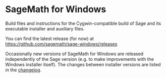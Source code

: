 SageMath for Windows
====================

Build files and instructions for the Cygwin-compatible build of Sage and
its executable installer and auxiliary files.

You can find the latest release (for now) at https://github.com/sagemath/sage-windows/releases

Occasionally new versions of SageMath for Windows are released independently
of the Sage version (e.g. to make improvements with the Windows installer
itself).  The changes between installer versions are listed in the
[changelog](CHANGES.md).
